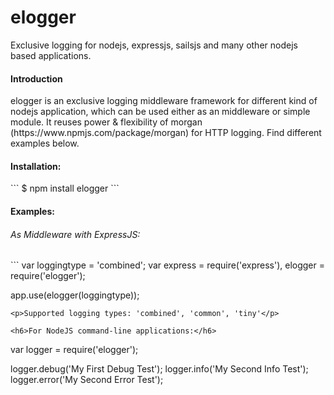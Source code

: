 elogger
=======

Exclusive logging for nodejs, expressjs, sailsjs and many other nodejs based applications.


<h4>Introduction</h4>
elogger is an exclusive logging middleware framework for different kind of nodejs application, which can be used either as an middleware or simple module. It reuses power & flexibility of morgan (https://www.npmjs.com/package/morgan) for HTTP logging. Find different examples below.

<h4>Installation:</h4>
```
$ npm install elogger
```

<h4>Examples:</h4>

<h6>As Middleware with ExpressJS:</h6>
```
var loggingtype = 'combined';
var express = require('express'),
    elogger = require('elogger');

app.use(elogger(loggingtype));
```
<p>Supported logging types: 'combined', 'common', 'tiny'</p>

<h6>For NodeJS command-line applications:</h6>
```
var logger = require('elogger');

logger.debug('My First Debug Test');
logger.info('My Second Info Test');
logger.error('My Second Error Test');
```

